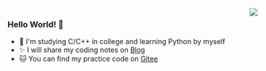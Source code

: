 <img align="right" src="https://github-readme-stats.vercel.app/api?username=Aewait&show_icons=true&icon_color=CE1D2D&text_color=718096&bg_color=ffffff&hide_title=true" />

### Hello World! 👋

* 🎑 I'm studying C/C++ in college and learning Python by myself
* ✨ I will share my coding notes on [Blog](https://aewait.github.io/)
* 🐱‍ You can find my practice code on [Gitee](https://gitee.com/ewait)
